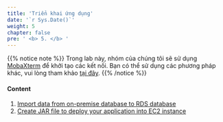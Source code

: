 ```yaml
---
title: 'Triển khai ứng dụng'
date: '`r Sys.Date()`'
weight: 5
chapter: false
pre: ' <b> 5. </b> '
---
```


{{% notice note %}}
Trong lab này, nhóm của chúng tôi sẽ sử dụng [MobaXterm](https://mobaxterm.mobatek.net/) để khởi tạo các kết nối. Bạn có thể sử dụng các phương pháp khác, vui lòng tham khảo [tại đây](https://docs.aws.amazon.com/AmazonRDS/latest/UserGuide/MySQL.Procedural.Importing.NonRDSRepl.html).
{{% /notice %}}

#### Content

1. [Import data from on-premise database to RDS database](5.1-import-data/)
2. [Create JAR file to deploy your application into EC2 instance](5.2-create-jar-file/)